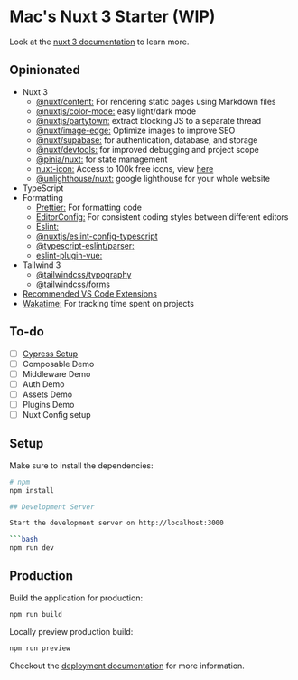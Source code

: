 # Mac's Nuxt 3 Starter (WIP)

Look at the [nuxt 3 documentation](https://v3.nuxtjs.org) to learn more.

## Opinionated

- Nuxt 3
  - [@nuxt/content:](https://content.nuxtjs.org/guide/writing/content-directory) For rendering static pages using Markdown files
  - [@nuxtjs/color-mode:](https://color-mode.nuxtjs.org/) easy light/dark mode
  - [@nuxtjs/partytown:](https://github.com/nuxt-modules/partytown) extract blocking JS to a separate thread
  - [@nuxt/image-edge:](https://v1.image.nuxtjs.org/get-started/) Optimize images to improve SEO
  <!-- !todo replace with supabase-js, less likely to have breaking changes over time -->
  - [@nuxt/supabase:](https://supabase.nuxtjs.org/get-started) for authentication, database, and storage
  - [@nuxt/devtools:](https://devtools.nuxtjs.org/guide) for improved debugging and project scope
  - [@pinia/nuxt:](https://pinia.vuejs.org/ssr/nuxt.html) for state management
  - [nuxt-icon:](https://icones.js.org/) Access to 100k free icons, view [here](https://icones.js.org/)
  - [@unlighthouse/nuxt:](https://unlighthouse.dev/guide/getting-started) google lighthouse for your whole website
- TypeScript
- Formatting
  - [Prettier:](https://prettier.io/) For formatting code
  - [EditorConfig:](https://editorconfig.org/) For consistent coding styles between different editors
  - [Eslint:]()
  - [@nuxtjs/eslint-config-typescript]()
  - [@typescript-eslint/parser:]()
  - [eslint-plugin-vue:]()
- Tailwind 3
  - [@tailwindcss/typography](https://tailwindcss.com/docs/typography-plugin)
  - [@tailwindcss/forms](https://github.com/tailwindlabs/tailwindcss-forms)
- [Recommended VS Code Extensions](https://github.com/Drew-Macgibbon/nuxt3-starter/blob/main/.vscode/extensions.json)
- [Wakatime:](https://wakatime.com) For tracking time spent on projects
<!--
(If you’re not prompted, press F1 or ⌘ + Shift + P then type WakaTime API Key.)
Your coding stats are visible in your WakaTime dashboard: https://wakatime.com/dashboard
 -->

## To-do

- [ ] [Cypress Setup](https://www.cypress.io/)
- [ ] Composable Demo
- [ ] Middleware Demo
- [ ] Auth Demo
- [ ] Assets Demo
- [ ] Plugins Demo
- [ ] Nuxt Config setup

## Setup

Make sure to install the dependencies:

````bash
# npm
npm install

## Development Server

Start the development server on http://localhost:3000

```bash
npm run dev
````

## Production

Build the application for production:

```bash
npm run build
```

Locally preview production build:

```bash
npm run preview
```

Checkout the [deployment documentation](https://v3.nuxtjs.org/guide/deploy/presets) for more information.
